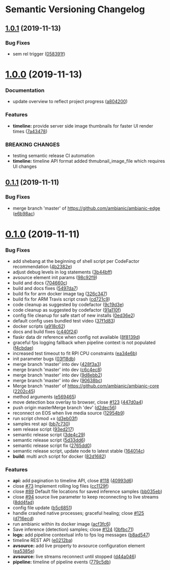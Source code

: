 # Semantic Versioning Changelog

## [1.0.1](https://github.com/ambianic/ambianic-edge/compare/v1.0.0...v1.0.1) (2019-11-13)


### Bug Fixes

* sem rel trigger ([058391f](https://github.com/ambianic/ambianic-edge/commit/058391f41638619ceeb97d7d9c78755c4d77a660))

# [1.0.0](https://github.com/ambianic/ambianic-edge/compare/v0.1.1...v1.0.0) (2019-11-13)


### Documentation

* update overview to reflect project progress ([a804200](https://github.com/ambianic/ambianic-edge/commit/a8042008720f4bd00660eac6b244a26acb408655))


### Features

* **timeline:** provide server side image thumbnails for faster UI render times ([7a43478](https://github.com/ambianic/ambianic-edge/commit/7a4347809dd0a4b9fc744b9126ec4d86c568ed50))


### BREAKING CHANGES

* testing semantic release CI automation
* **timeline:** timeline API format added thmubnail_image_file which requires UI changes

## [0.1.1](https://github.com/ambianic/ambianic-edge/compare/v0.1.0...v0.1.1) (2019-11-11)


### Bug Fixes

* merge branch 'master' of https://github.com/ambianic/ambianic-edge ([e6b98ac](https://github.com/ambianic/ambianic-edge/commit/e6b98acdc24da91b78788475dd73e854f59e18cf))

# [0.1.0](https://github.com/ambianic/ambianic-edge/compare/v0.0.4...v0.1.0) (2019-11-11)


### Bug Fixes

* add shebang at the beginning of shell script per CodeFactor recommendation ([4b2382e](https://github.com/ambianic/ambianic-edge/commit/4b2382e2a3d9dc6dc2c24e711d2be8d35b3904cc))
* adjust debug levels in log statements ([3b44bff](https://github.com/ambianic/ambianic-edge/commit/3b44bff3bf814dc662c65c46954804c24d31eb0e))
* avsource element init params ([98c92f9](https://github.com/ambianic/ambianic-edge/commit/98c92f9a8262ddfbcc7e03dc0b3abdd07e469624))
* build and docs ([704660c](https://github.com/ambianic/ambianic-edge/commit/704660cc22ce6ae9b7ebc34dad0f95ee95f10c3a))
* build and docs fixes ([5497da7](https://github.com/ambianic/ambianic-edge/commit/5497da76fcd66d504961c97875c546e93da29cd6))
* build fix for arm docker image tag ([326c347](https://github.com/ambianic/ambianic-edge/commit/326c347f842c4c28c254a8adf882747a329d6dc8))
* build fix for ARM Travis script crash ([cd721c9](https://github.com/ambianic/ambianic-edge/commit/cd721c924824f974721656ac813bfb23ecc8ef33))
* code cleanup as suggested by codefactor ([9c19d3e](https://github.com/ambianic/ambianic-edge/commit/9c19d3e5c7cfc09968f112dd14db08dcfaeefda6))
* code cleanup as suggested by codefactor ([91a110f](https://github.com/ambianic/ambianic-edge/commit/91a110f2c6a70d828a1c93610c33543bf6265830))
* config file cleanup for safe start of new installs ([0ed36e2](https://github.com/ambianic/ambianic-edge/commit/0ed36e2df04db7238d06ac2173de9f9240bde5ee))
* default config uses bundled test video ([37f1d83](https://github.com/ambianic/ambianic-edge/commit/37f1d83414502313a1b9d940fa50a6c46203075c))
* docker scripts ([a918c62](https://github.com/ambianic/ambianic-edge/commit/a918c62e3cad20e06f9159da3150af8d2e830e86))
* docs and build fixes ([c440f24](https://github.com/ambianic/ambianic-edge/commit/c440f24d67a62f745286bdb72b872a0556361314))
* flaskr data dir reference when config not available ([8f8139d](https://github.com/ambianic/ambianic-edge/commit/8f8139d5354af03efe282e3752ec2e5f6d51b737))
* graceful fps logging fallback when pipeline context is not populated ([f4cbdae](https://github.com/ambianic/ambianic-edge/commit/f4cbdae4500cb891160496ad857dd36d9bd4ca8f))
* increased test timeout to fit RPI CPU constraints ([ea34e6b](https://github.com/ambianic/ambianic-edge/commit/ea34e6b1ccf392bdcc2c3caeeb4da2f5163ea527))
* init parameter bugs ([03f18db](https://github.com/ambianic/ambianic-edge/commit/03f18dbb7545444258434ddc6eb5e89b4bd3a9f9))
* merge branch 'master' into dev ([428f3a3](https://github.com/ambianic/ambianic-edge/commit/428f3a3ebcf8243700c67504ab0459c2d7a76520))
* merge branch 'master' into dev ([c6c4ec8](https://github.com/ambianic/ambianic-edge/commit/c6c4ec81a1d24fd60e9511bbf815d931ecebbc4a))
* merge branch 'master' into dev ([9d8ebb2](https://github.com/ambianic/ambianic-edge/commit/9d8ebb27367ef7f3e117229328bf6323d2a7ba63))
* merge branch 'master' into dev ([90638bc](https://github.com/ambianic/ambianic-edge/commit/90638bca2ccc36329794bce659d5ea34f929e567))
* Merge branch 'master' of https://github.com/ambianic/ambianic-core ([2202c45](https://github.com/ambianic/ambianic-edge/commit/2202c45969a43d4f8e95c35859e1ed44be7caa2d))
* method arguments ([e569465](https://github.com/ambianic/ambianic-edge/commit/e569465ceba26a4831e33f6b4c59e69d37009fe6))
* move detection box overlay to browser, close [#123](https://github.com/ambianic/ambianic-edge/issues/123) ([447d0a4](https://github.com/ambianic/ambianic-edge/commit/447d0a4e48b5a81aef7e589ce80cd46f03b5c87f))
* push origin masterMerge branch 'dev' ([d2dec56](https://github.com/ambianic/ambianic-edge/commit/d2dec567b56b5c3d449f5b3ba3ee6fe70c6a9ab1))
* reconnect on EOS when live media source ([12954b9](https://github.com/ambianic/ambianic-edge/commit/12954b9bd0f11eb97830b0b2ec91fa0de1cfdb83))
* run script chmod +x ([d3eb03f](https://github.com/ambianic/ambianic-edge/commit/d3eb03fda972d4b34fd029b7173861a5ffffea6b))
* samples rest api ([bb7c730](https://github.com/ambianic/ambianic-edge/commit/bb7c73026e6f770af0ae1827f599a46277973bcf))
* sem release script ([93ed217](https://github.com/ambianic/ambianic-edge/commit/93ed217fbf4a09e46686d12019b1b5c3f90e46bf))
* semantic release script ([3de4c29](https://github.com/ambianic/ambianic-edge/commit/3de4c2954c3272f6b2e520a8a6e7d15b5add9147))
* semantic release script ([5d33dd6](https://github.com/ambianic/ambianic-edge/commit/5d33dd6ddd9d9273bade62bd910a6a8f3fb25002))
* semantic release script fix ([2765dd0](https://github.com/ambianic/ambianic-edge/commit/2765dd03291cbec318e1a6f6c128162a1170a523))
* semantic release script, update node to latest stable ([164014c](https://github.com/ambianic/ambianic-edge/commit/164014ca58a17a275a8cc70bca1a9886de8b0c77))
* **build:** multi arch script for docker ([82d1682](https://github.com/ambianic/ambianic-edge/commit/82d168293641539ef9979ecbe1935b051c6ac0e4))


### Features

* **api:** add pagination to timeline API, close [#118](https://github.com/ambianic/ambianic-edge/issues/118) ([40993d6](https://github.com/ambianic/ambianic-edge/commit/40993d659be777b88b36f139d8a2bc2782f5b967))
* close [#73](https://github.com/ambianic/ambianic-edge/issues/73) Implement rolling log files ([cc1129f](https://github.com/ambianic/ambianic-edge/commit/cc1129f8a9fdec0803407af53a17ee45790e00d0))
* close [#89](https://github.com/ambianic/ambianic-edge/issues/89) Default file locations for saved inference samples ([bb035eb](https://github.com/ambianic/ambianic-edge/commit/bb035eb626ef4dcba4d6963bf2b43c2dc854ba99))
* close [#94](https://github.com/ambianic/ambianic-edge/issues/94) source live parameter to keep reconnecting to live streams ([8dd4fad](https://github.com/ambianic/ambianic-edge/commit/8dd4fadc43a69af009cbc8b593e6226c3062fcbf))
* config file update ([b5c6851](https://github.com/ambianic/ambianic-edge/commit/b5c6851f11957947563bef4c5f91598555968414))
* handle crashed native processes; graceful healing; close [#125](https://github.com/ambianic/ambianic-edge/issues/125) ([d716ecd](https://github.com/ambianic/ambianic-edge/commit/d716ecd4f9b5a4749b0667cd7d0ade8207e50e1f))
* run ambianic within its docker image ([acf3fc6](https://github.com/ambianic/ambianic-edge/commit/acf3fc67e1a09411068189438a104c2023f52f74))
* Save inference (detection) samples; close [#124](https://github.com/ambianic/ambianic-edge/issues/124) ([0bfbc71](https://github.com/ambianic/ambianic-edge/commit/0bfbc71d1970f0e33dc4e4791dd7a6c2d7696d97))
* **logs:** add pipeline contextual info to fps log messages ([b8ad547](https://github.com/ambianic/ambianic-edge/commit/b8ad547eb1d4e980af5584f3d035fa7d24809d88))
* timeline REST API ([e0212ba](https://github.com/ambianic/ambianic-edge/commit/e0212ba1b22c9477a3682750f062f601e2e7d4c9))
* **avsource:** add live property to avsource configuration element ([ea5385e](https://github.com/ambianic/ambianic-edge/commit/ea5385ebc6f9221d3cc9da568857b7465b7b9e79))
* **avsource:** live streams reconnect until stopped ([d44a046](https://github.com/ambianic/ambianic-edge/commit/d44a046bb3b4a6ca38f8bfdd13fda53daab02de7))
* **pipeline:** timeline of pipeline events ([779c5db](https://github.com/ambianic/ambianic-edge/commit/779c5db49547238f31c71264b642386037df8923))
